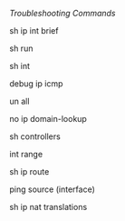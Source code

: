 *Troubleshooting Commands*

sh ip int brief

sh run

sh int <interface number>
  
debug ip icmp

un all

no ip domain-lookup

sh controllers <interface>
  
int range <interface numbers>
  
sh ip route

ping <destination> source (interface)
  
sh ip nat translations
